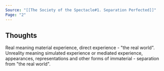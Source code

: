 ```yaml
---
Source: "[[The Society of the Spectacle#1. Separation Perfected]]"
Page: "2"
---
```

## Thoughts
Real meaning material experience, direct experience - "the real world". Unreality meaning simulated experience or mediated experience, appearances, representations and other forms of immaterial - separation from "the real world".